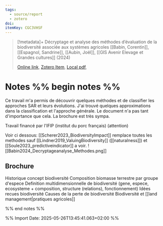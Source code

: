 ```yaml
---
tags:
  - source/report
  - zotero
doi: 
itemKey: CGC3VHSF
---
```

>[!metadata]+
> Décryptage et analyse des méthodes d’évaluation de la biodiversité associée aux systèmes agricoles
> [[Babin, Corentin]], [[Espagnol, Sandrine]], [[Aubin, Joël]], 
> [[GIS Avenir Elevage et Grandes cultures]] (2024)
> 
> [Online link](https://hal.inrae.fr/hal-04921993), [Zotero Item](zotero://select/library/items/CGC3VHSF), [Local pdf](file://C:/Users/aburg/Documents/references/zotero/storage/Y2HBHC3M/2024%20Babin%20-%20Analyse%20et%20décryptage%20des%20méthodes%20évaluation%20biodiversité.pdf), 

# Notes %% begin notes %% 
Ce travail m'a permis de découvrir quelques méthodes et de classifier les approches SAR et leurs évolutions.
J'ai trouvé quelques approximations dans la classification et l'approche générale. Le document n'a pas tant d'importance que cela.
La brochure est très sympa.

Travail financé par l'IFIP (institut du porc français) (attention)

Voir ci dessous: [[Scherer2023_BiodiversityImpact]] remplace toutes les methodes sauf [[Lindner2019_ValuingBiodiversity]] ([[naturalness]]) et [[Soule2023_predictiveindicator]] a voir.
![[Babin2024_Decryptageanalyse_Methodes.png]]
## Brochure
Historique concept biodiversité
Composition biomasse terrestre par groupe d'espece
Definition multidimensionnelle de biodiversité (gene, espece, ecosysteme + composition, structure (relations), fonctionnement)
Idées recues biodiversité
Causes de la perte de biodiversité
Biodiversité et [[land management|pratiques agricoles]]


%% end notes %%




%% Import Date: 2025-05-26T13:45:41.063+02:00 %%
